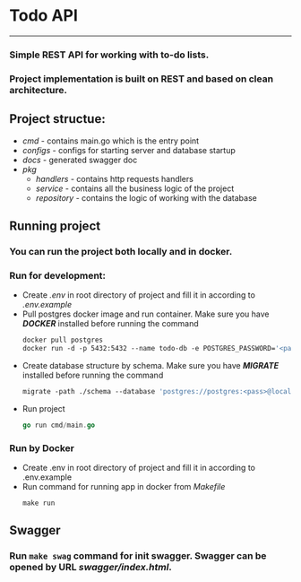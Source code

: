 # Todo API

---

### Simple REST API for working with to-do lists.
### Project implementation is built on REST and based on clean architecture.
## Project structue:
 - *cmd* - contains main.go which is the entry point
 - *configs* - configs for starting server and database startup
 - *docs* - generated swagger doc
 - *pkg*
   - *handlers* - contains http requests handlers
   - *service* - contains all the business logic of the project
   - *repository* - contains the logic of working with the database
## Running project
### You can run the project both locally and in docker.
### Run for development:
 - Create *.env* in root directory of project and fill it in according to *.env.example*
 - Pull postgres docker image and run container. Make sure you have ***DOCKER*** installed before running the command
   ```dockerfile
   docker pull postgres
   docker run -d -p 5432:5432 --name todo-db -e POSTGRES_PASSWORD='<pass>' --rm postgres
   ```
 - Create database structure by schema. Make sure you have ***MIGRATE*** installed before running the command
   ```dockerfile
   migrate -path ./schema --database 'postgres://postgres:<pass>@localhost:5432/postgres?sslmode=disable' up
   ```
 - Run project
   ```go
   go run cmd/main.go
   ```
 ### Run by Docker
 - Create .env in root directory of project and fill it in according to .env.example
 - Run command for running app in docker from *Makefile*
   ```
   make run
   ```
 ## Swagger
### Run `make swag` command for init swagger. Swagger can be opened by URL ***swagger/index.html***.